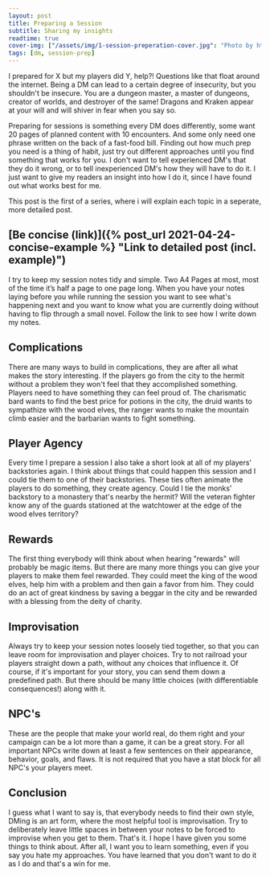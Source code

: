 ```yaml
---
layout: post
title: Preparing a Session
subtitle: Sharing my insights
readtime: true
cover-img: ["/assets/img/1-session-preperation-cover.jpg": "Photo by https://www.etsy.com/shop/PersonalisedFor" ]
tags: [dm, session-prep]
---
```


I prepared for X but my players did Y, help?! Questions like that float around the internet. Being a DM can lead to a certain degree of insecurity, but you shouldn't be insecure. You are a dungeon master, a master of dungeons, creator of worlds, and destroyer of the same! Dragons and Kraken appear at your will and will shiver in fear when you say so. 

Preparing for sessions is something every DM does differently, some want 20 pages of planned content with 10 encounters. And some only need one phrase written on the back of a fast-food bill. Finding out how much prep you need is a thing of habit, just try out different approaches until you find something that works for you. I don't want to tell experienced DM's that they do it wrong, or to tell inexperienced DM's how they will have to do it. I just want to give my readers an insight into how I do it, since I have found out what works best for me. 

This post is the first of a series, where i will explain each topic in a seperate, more detailed post.

## [Be concise (link)]({% post_url 2021-04-24-concise-example %} "Link to detailed post (incl. example)")
I try to keep my session notes tidy and simple. Two A4 Pages at most, most of the time it’s half a page to one page long. When you have your notes laying before you while running the session you want to see what's happening next and you want to know what you are currently doing without having to flip through a small novel. Follow the link to see how I write down my notes.


## Complications
There are many ways to build in complications, they are after all what makes the story interesting. If the players go from the city to the hermit without a problem they won't feel that they accomplished something. Players need to have something they can feel proud of. The charismatic bard wants to find the best price for potions in the city, the druid wants to sympathize with the wood elves, the ranger wants to make the mountain climb easier and the barbarian wants to fight something. 


## Player Agency 
Every time I prepare a session I also take a short look at all of my players' backstories again. I think about things that could happen this session and I could tie them to one of their backstories. These ties often animate the players to do something, they create agency. Could I tie the monks' backstory to a monastery that's nearby the hermit? Will the veteran fighter know any of the guards stationed at the watchtower at the edge of the wood elves territory?


## Rewards
The first thing everybody will think about when hearing "rewards" will probably be magic items. But there are many more things you can give your players to make them feel rewarded. They could meet the king of the wood elves, help him with a problem and then gain a favor from him. They could do an act of great kindness by saving a beggar in the city and be rewarded with a blessing from the deity of charity. 

## Improvisation
Always try to keep your session notes loosely tied together, so that you can leave room for improvisation and player choices. Try to not railroad your players straight down a path, without any choices that influence it. Of course, if it's important for your story, you can send them down a predefined path. But there should be many little choices (with differentiable consequences!) along with it.
 

## NPC's
These are the people that make your world real, do them right and your campaign can be a lot more than a game, it can be a great story. For all important NPCs write down at least a few sentences on their appearance, behavior, goals, and flaws. It is not required that you have a stat block for all NPC's your players meet. 


## Conclusion
I guess what I want to say is, that everybody needs to find their own style, DMing is an art form, where the most helpful tool is improvisation. Try to deliberately leave little spaces in between your notes to be forced to improvise when you get to them.
That's it. I hope I have given you some things to think about. After all, I want you to learn something, even if you say you hate my approaches. You have learned that you don't want to do it as I do and that's a win for me.
   
